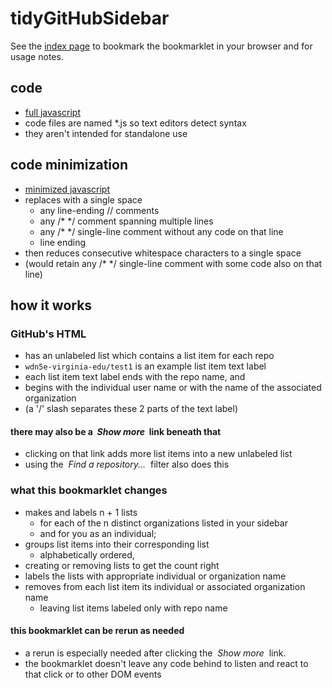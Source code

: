 # tidyGitHubSidebar

See the [index page](https://wdn5e-virginia-edu.github.io/tidyGitHubSidebar/)
to bookmark the bookmarklet in your browser and for usage notes.

## code
- [full javascript](bookmarklet.js)
- code files are named *.js so text editors detect syntax
- they aren't intended for standalone use

## code minimization
- [minimized javascript](bookmarklet.min.js)
- replaces  with a single space
	- any line-ending // comments
	- any /* */ comment spanning multiple lines
	- any /* */ single-line comment without any code on that line
	- line ending
- then reduces consecutive whitespace characters to a single space
- (would retain any /* */ single-line comment with some code also on that line)

## how it works
### GitHub's HTML
- has an unlabeled list which contains a list item for each repo
- `wdn5e-virginia-edu/test1` is an example list item text label
- each list item text label ends with the repo name, and
- begins with the individual user name or with the name of the associated organization
- (a '/' slash separates these 2 parts of the text label)


#### there may also be a _&nbsp;Show more&nbsp;_ link beneath that
- clicking on that link adds more list items into a new unlabeled list
- using the _&nbsp;Find a repository...&nbsp;_ filter also does this


### what this bookmarklet changes
- makes and labels n + 1 lists
	- for each of the n distinct organizations listed in your sidebar
	- and for you as an individual;
- groups list items into their corresponding list
	- alphabetically ordered,
- creating or removing lists to get the count right
- labels the lists with appropriate individual or organization name
- removes from each list item its individual or associated organization name
	- leaving list items labeled only with repo name

#### this bookmarklet can be rerun as needed
- a rerun is especially needed after clicking the _&nbsp;Show more&nbsp;_  link.
- the bookmarklet doesn't leave any code behind to listen and react to that click
or to other DOM events